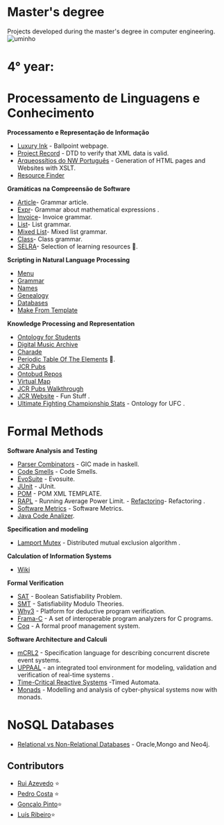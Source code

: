 # Master's degree           

Projects developed during the master's degree in computer engineering. ![uminho](http://www4.di.uminho.pt/~jmf/IMAGES/um_eeng.gif)



# 4° year:
# Processamento de Linguagens e Conhecimento

**Processamento e Representação de Informação**

  - [Luxury Ink](https://github.com/EtienneCosta/Mestrado/tree/main/PRI2020/TP1) - Ballpoint webpage.
  - [Project Record](https://github.com/EtienneCosta/Mestrado/tree/main/PRI2020/TP2) - DTD to verify that XML data is valid.
  - [Arqueossítios do NW Português](https://github.com/EtienneCosta/Mestrado/tree/main/PRI2020/TP3) - Generation of HTML pages and Websites with XSLT.
  - [Resource Finder](https://github.com/EtienneCosta/ResourceFinder) 

 
**Gramáticas na Compreensão de Software**

- [Article](https://github.com/EtienneCosta/Mestrado/tree/main/GCS/Article)- Grammar article.
- [Expr](https://github.com/EtienneCosta/Mestrado/tree/main/GCS/GT/Expr)- Grammar about mathematical expressions .
- [Invoice](https://github.com/EtienneCosta/Mestrado/tree/main/GCS/GT/Faturas)- Invoice grammar.
- [List](https://github.com/EtienneCosta/Mestrado/tree/main/GCS/GT/List)- List grammar.
- [Mixed List](https://github.com/EtienneCosta/Mestrado/tree/main/GCS/GT/ListasMistas)- Mixed list grammar.
- [Class](https://github.com/EtienneCosta/Mestrado/tree/main/GCS/GT/Turma)- Class grammar.
- [SELRA](https://github.com/EtienneCosta/Mestrado/tree/main/GCS/SELRA)- Selection of learning resources 🤩.

**Scripting in Natural Language Processing**
- [Menu](https://github.com/EtienneCosta/Mestrado/tree/main/SPLN2021/TPCs/Menu)
- [Grammar](https://github.com/EtienneCosta/Mestrado/tree/main/SPLN2021/TPCs/Grammar) 
- [Names](https://github.com/EtienneCosta/Mestrado/tree/main/SPLN2021/TPCs/Names)
- [Genealogy](https://github.com/EtienneCosta/Mestrado/tree/main/SPLN2021/Projects/TP1)
- [Databases](https://github.com/EtienneCosta/Mestrado/tree/main/SPLN2021/Projects/TP2)
- [Make From Template](https://github.com/EtienneCosta/Mestrado/tree/main/SPLN2021/Projects/TP3)


**Knowledge Processing and Representation**
- [Ontology for Students](https://github.com/EtienneCosta/Mestrado/tree/main/PRC2021/TP1)
- [Digital Music Archive](https://github.com/EtienneCosta/Mestrado/tree/main/PRC2021/TP2)
- [Charade](https://github.com/EtienneCosta/Mestrado/tree/main/PRC2021/TP3)
- [Periodic Table Of The Elements](https://github.com/EtienneCosta/Mestrado/tree/main/PRC2021/TP4) 🤩.
- [JCR Pubs](https://github.com/EtienneCosta/Mestrado/tree/main/PRC2021/TP5)
- [Ontobud Repos](https://github.com/EtienneCosta/Mestrado/tree/main/PRC2021/TP6)
- [Virtual Map](https://github.com/EtienneCosta/Mestrado/tree/main/PRC2021/TP8)
- [JCR Pubs Walkthrough](https://github.com/EtienneCosta/Mestrado/tree/main/PRC2021/JCR-Pubs-Walkthrough)
- [JCR Website](https://www4.di.uminho.pt/~jcr/AULAS/didac/RepFichas/site/index-fichas.html) - Fun Stuff .
- [Ultimate Fighting Championship Stats](https://github.com/EtienneCosta/UFC-STATS) - Ontology for UFC .


# Formal Methods

**Software Analysis and Testing**

- [Parser Combinators](https://github.com/EtienneCosta/Mestrado/tree/main/ATS/ParserCombinators) - GIC made in haskell.
- [Code Smells](https://github.com/EtienneCosta/Mestrado/tree/main/ATS/Code%20Smells) - Code Smells.
- [EvoSuite](https://github.com/EtienneCosta/Mestrado/tree/main/ATS/EvoSuite) - Evosuite.
- [JUnit](https://github.com/EtienneCosta/Mestrado/tree/main/ATS/JUNIT) - JUnit.
- [POM](https://github.com/EtienneCosta/Mestrado/tree/main/ATS/POM) - POM XML TEMPLATE.
- [RAPL](https://github.com/EtienneCosta/Mestrado/tree/main/ATS/RAPL) - Running Average Power Limit.
- [Refactoring](https://github.com/EtienneCosta/Mestrado/tree/main/ATS/Refactoring)- Refactoring .
- [Software Metrics](https://github.com/EtienneCosta/Mestrado/tree/main/ATS/SoftwareMetrics) - Software Metrics.
- [Java Code Analizer](https://github.com/EtienneCosta/Mestrado/tree/main/ATS/Java%20Code%20Analizer).



**Specification and modeling**

- [Lamport Mutex](https://github.com/EtienneCosta/Mestrado/tree/main/EM/Project/LamportMutex) - Distributed mutual exclusion algorithm .



**Calculation of Information Systems**

- [Wiki](https://haslab.github.io/MFES/CSI/2021/index) 


**Formal Verification**

- [SAT](https://github.com/EtienneCosta/Mestrado/tree/main/VF/MiniSat) - Boolean Satisfiability Problem.
- [SMT](https://github.com/EtienneCosta/Mestrado/tree/main/VF/SMT) - Satisfiability Modulo Theories.
- [Why3](https://github.com/EtienneCosta/Mestrado/tree/main/VF/Why3) - Platform for deductive program verification.
- [Frama-C](https://github.com/EtienneCosta/Mestrado/tree/main/VF/Frama-C) - A set of interoperable program analyzers for C programs.
- [Coq](https://github.com/EtienneCosta/Mestrado/tree/main/VF/Coq) - A formal proof management system.


**Software Architecture and Calculi**

- [mCRL2](https://github.com/EtienneCosta/Mestrado/tree/main/A%26C/mCRL2) - Specification language for describing concurrent discrete event systems.
- [UPPAAL](https://github.com/EtienneCosta/Mestrado/tree/main/A%26C/UPPAAL) - an integrated tool environment for modeling, validation and verification of real-time systems .
- [Time-Critical Reactive Systems](https://github.com/EtienneCosta/Mestrado/tree/main/A%26C/Reactive%20Systems) -Timed Automata.
- [Monads](https://github.com/EtienneCosta/Mestrado/tree/main/A%26C/TSP) - Modelling and analysis of cyber-physical systems now with monads.


# NoSQL Databases

- [Relational vs Non-Relational Databases](https://github.com/EtienneCosta/Mestrado/tree/main/BDNoSql) - Oracle,Mongo and Neo4j.


## Contributors
* [Rui Azevedo](https://github.com/ruiAzevedo19) ⭐️
* [Pedro Costa](https://github.com/pCosta99) ⭐️
* [Gonçalo Pinto](https://github.com/GRP99)⭐️
* [Luís Ribeiro](https://github.com/luis1ribeiro)⭐️
